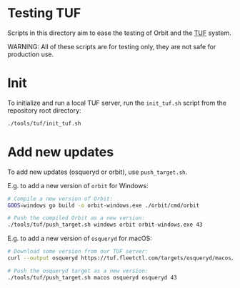 # Testing TUF

Scripts in this directory aim to ease the testing of Orbit and the
[TUF](https://theupdateframework.io/) system.

WARNING: All of these scripts are for testing only, they are not safe for production use.

# Init

To initialize and run a local TUF server, run the `init_tuf.sh` script from the repository root directory:
```sh
./tools/tuf/init_tuf.sh
```

# Add new updates

To add new updates (osqueryd or orbit), use `push_target.sh`.

E.g. to add a new version of `orbit` for Windows:
```sh
# Compile a new version of Orbit:
GOOS=windows go build -o orbit-windows.exe ./orbit/cmd/orbit

# Push the compiled Orbit as a new version:
./tools/tuf/push_target.sh windows orbit orbit-windows.exe 43
```

E.g. to add a new version of `osqueryd` for macOS:
```sh
# Download some version from our TUF server:
curl --output osqueryd https://tuf.fleetctl.com/targets/osqueryd/macos/5.0.1/osqueryd

# Push the osqueryd target as a new version:
./tools/tuf/push_target.sh macos osqueryd osqueryd 43
```